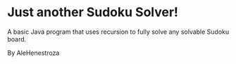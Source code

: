 # Just another Sudoku Solver!

A basic Java program that uses recursion to fully solve any solvable Sudoku board.

By AleHenestroza